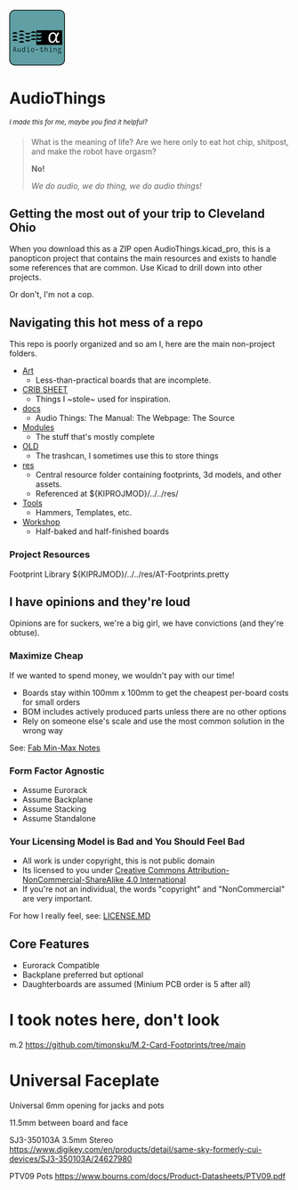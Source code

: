 ![audio, thing](./res/logo.png)

# AudioThings

<sup>*I made this for me, maybe you find it helpful?*</sup>

>What is the meaning of life? Are we here only to eat hot chip, shitpost, and make the robot have orgasm?
>
>**No!**
>
>*We do audio, we do thing, we do audio things!*

## Getting the most out of your trip to Cleveland Ohio

When you download this as a ZIP open AudioThings.kicad_pro, this is a panopticon project that contains the main resources and exists to handle some references that are common. Use Kicad to drill down into other projects.

Or don't, I'm not a cop.

## Navigating this hot mess of a repo

This repo is poorly organized and so am I, here are the main non-project folders.

- [Art](./Art/)
  - Less-than-practical boards that are incomplete.
- [CRIB SHEET](./CRIB%20SHEET/)
  - Things I ~stole~ used for inspiration.
- [docs](./docs/)
  - Audio Things: The Manual: The Webpage: The Source
- [Modules](./Modules/)
  - The stuff that's mostly complete
- [OLD](./OLD/)
  - The trashcan, I sometimes use this to store things
- [res](./res/)
  - Central resource folder containing footprints, 3d models, and other assets.
  - Referenced at ${KIPROJMOD}/../../res/
- [Tools](./Tools/)
  - Hammers, Templates, etc.
- [Workshop](./Workshop/)
  - Half-baked and half-finished boards

### Project Resources

Footprint Library
${KIPRJMOD}/../../res/AT-Footprints.pretty

## I have opinions and they're loud

Opinions are for suckers, we're a big girl, we have convictions (and they're obtuse).

### Maximize Cheap

If we wanted to spend money, we wouldn't pay with our time!

- Boards stay within 100mm x 100mm to get the cheapest per-board costs for small orders
- BOM includes actively produced parts unless there are no other options
- Rely on someone else's scale and use the most common solution in the wrong way

See: [Fab Min-Max Notes](./FAB_NOTES.MD)

### Form Factor Agnostic

- Assume Eurorack
- Assume Backplane
- Assume Stacking
- Assume Standalone

### Your Licensing Model is Bad and You Should Feel Bad

- All work is under copyright, this is not public domain
- Its licensed to you under [Creative Commons Attribution-NonCommercial-ShareAlike 4.0 International](https://creativecommons.org/licenses/by-nc-sa/4.0/)
- If you're not an individual, the words "copyright" and "NonCommercial" are very important.

For how I really feel, see: [LICENSE.MD](./LICENSE.MD)

## Core Features

- Eurorack Compatible
- Backplane preferred but optional
- Daughterboards are assumed (Minium PCB order is 5 after all)

# I took notes here, don't look

m.2
<https://github.com/timonsku/M.2-Card-Footprints/tree/main>

# Universal Faceplate

Universal 6mm opening for jacks and pots

11.5mm between board and face

SJ3-350103A 3.5mm Stereo
<https://www.digikey.com/en/products/detail/same-sky-formerly-cui-devices/SJ3-350103A/24627980>

PTV09 Pots
<https://www.bourns.com/docs/Product-Datasheets/PTV09.pdf>
